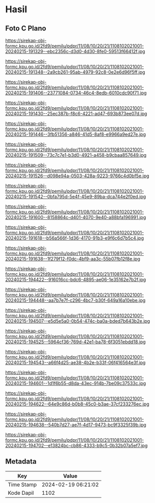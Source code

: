 # Hasil

## Foto C Plano

https://sirekap-obj-formc.kpu.go.id/2fd9/pemilu/pdpr/11/08/10/20/21/1108102021001-20240215-191329--ebc2356c-d3d0-4d30-8fe0-59513f66412f.jpg

https://sirekap-obj-formc.kpu.go.id/2fd9/pemilu/pdpr/11/08/10/20/21/1108102021001-20240215-191348--2a9cb261-95ab-4979-92c8-0e2e6d96f5ff.jpg

https://sirekap-obj-formc.kpu.go.id/2fd9/pemilu/pdpr/11/08/10/20/21/1108102021001-20240215-191406--23771084-0734-46c4-8edb-6010cdc90f71.jpg

https://sirekap-obj-formc.kpu.go.id/2fd9/pemilu/pdpr/11/08/10/20/21/1108102021001-20240215-191430--25ec387b-f8c6-4221-ad47-693b873ee07d.jpg

https://sirekap-obj-formc.kpu.go.id/2fd9/pemilu/pdpr/11/08/10/20/21/1108102021001-20240215-191446--3fb51356-a846-41d5-8af8-e9966a9ed27e.jpg

https://sirekap-obj-formc.kpu.go.id/2fd9/pemilu/pdpr/11/08/10/20/21/1108102021001-20240215-191509--73c7c7e1-b3d0-4921-a458-b9cbaa857649.jpg

https://sirekap-obj-formc.kpu.go.id/2fd9/pemilu/pdpr/11/08/10/20/21/1108102021001-20240215-191526--d098e94a-0503-428a-9223-9766c4d0bf5e.jpg

https://sirekap-obj-formc.kpu.go.id/2fd9/pemilu/pdpr/11/08/10/20/21/1108102021001-20240215-191542--0bfa795d-5e4f-45e9-89ba-dca744e2f0ed.jpg

https://sirekap-obj-formc.kpu.go.id/2fd9/pemilu/pdpr/11/08/10/20/21/1108102021001-20240215-191600--8158864c-d401-4070-9e40-a88bfa196991.jpg

https://sirekap-obj-formc.kpu.go.id/2fd9/pemilu/pdpr/11/08/10/20/21/1108102021001-20240215-191618--b56a566f-1d36-4170-91b3-e9f6c6d7b5c4.jpg

https://sirekap-obj-formc.kpu.go.id/2fd9/pemilu/pdpr/11/08/10/20/21/1108102021001-20240215-191638--1f279f12-f0dc-4bf9-aa3c-55b07fb12f8e.jpg

https://sirekap-obj-formc.kpu.go.id/2fd9/pemilu/pdpr/11/08/10/20/21/1108102021001-20240215-194422--916016cc-bdc6-4895-ae06-1e35162e7b2f.jpg

https://sirekap-obj-formc.kpu.go.id/2fd9/pemilu/pdpr/11/08/10/20/21/1108102021001-20240215-194448--aa7b7e7f-c296-4bc7-b30f-649a16a10ebe.jpg

https://sirekap-obj-formc.kpu.go.id/2fd9/pemilu/pdpr/11/08/10/20/21/1108102021001-20240215-194507--e5d5e5a0-0b54-474c-ba0a-bded7b643b2e.jpg

https://sirekap-obj-formc.kpu.go.id/2fd9/pemilu/pdpr/11/08/10/20/21/1108102021001-20240215-194525--5964cf36-769d-42e1-ba78-6f3051ebdd18.jpg

https://sirekap-obj-formc.kpu.go.id/2fd9/pemilu/pdpr/11/08/10/20/21/1108102021001-20240215-194543--a66f4d25-ae38-4b2e-b33f-06f416564e3f.jpg

https://sirekap-obj-formc.kpu.go.id/2fd9/pemilu/pdpr/11/08/10/20/21/1108102021001-20240215-194601--1d1f6b55-d8da-43ec-914b-7be09c37533c.jpg

https://sirekap-obj-formc.kpu.go.id/2fd9/pemilu/pdpr/11/08/10/20/21/1108102021001-20240215-194622--64e9c86d-b0b8-45c0-b3ae-37cf233276ec.jpg

https://sirekap-obj-formc.kpu.go.id/2fd9/pemilu/pdpr/11/08/10/20/21/1108102021001-20240215-194638--540b7d27-ae7f-4d17-9473-bc9f3325f39b.jpg

https://sirekap-obj-formc.kpu.go.id/2fd9/pemilu/pdpr/11/08/10/20/21/1108102021001-20240215-194702--e13824bc-cb86-4333-b9c5-0b32b07a5ef7.jpg


## Metadata

| Key        | Value               |
| ---------- | ------------------- |
| Time Stamp | 2024-02-19 06:21:02 |
| Kode Dapil | 1102                |



